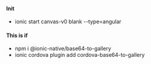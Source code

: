 #### Init
* ionic start canvas-v0 blank --type=angular

#### This is if 
* npm i @ionic-native/base64-to-gallery 
* ionic cordova plugin add cordova-base64-to-gallery